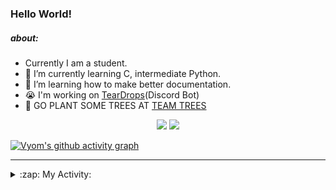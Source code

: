 ### Hello World!

##### about:
- Currently I am a student.
- 🌱 I’m currently learning C, intermediate Python.
- 🌱 I’m learning how to make better documentation.
- 😭 I'm working on [TearDrops](https://github.com/Vyvy-vi/TearDrops)(Discord Bot)
- 🌱 GO PLANT SOME TREES AT [TEAM TREES](https://teamtrees.org/)

<p align="center">
  <a href="https://twitter.com/Vyvy_viM"><img target="_blank" src="https://img.shields.io/badge/twitter%20@Vyvy_viM-0D95E8?style=for-the-badge&logo=twitter&logoColor=white"/></a> 
  <a href="https://vyvy-vi.github.io/portfolio"><img target="_blank" src="https://img.shields.io/badge/-I%27m_craving_for_open_source-green?style=for-the-badge&logo=github&logoColor=black"/></a> 
</p>

[![Vyom's github activity graph](https://activity-graph.herokuapp.com/graph?username=Vyvy-vi)](https://github.com/ashutosh00710/github-readme-activity-graph)

---
<details>
  <summary>:zap: My Activity:</summary>
  
<!--START_SECTION:waka-->
**I'm a Night 🦉** 

```text
🌞 Morning    27 commits     █░░░░░░░░░░░░░░░░░░░░░░░░   4.6% 
🌆 Daytime    158 commits    ██████░░░░░░░░░░░░░░░░░░░   26.92% 
🌃 Evening    254 commits    ██████████░░░░░░░░░░░░░░░   43.27% 
🌙 Night      148 commits    ██████░░░░░░░░░░░░░░░░░░░   25.21%

```
📅 **I'm Most Productive on Thursday** 

```text
Monday       89 commits     ███░░░░░░░░░░░░░░░░░░░░░░   15.16% 
Tuesday      93 commits     ████░░░░░░░░░░░░░░░░░░░░░   15.84% 
Wednesday    80 commits     ███░░░░░░░░░░░░░░░░░░░░░░   13.63% 
Thursday     114 commits    ████░░░░░░░░░░░░░░░░░░░░░   19.42% 
Friday       34 commits     █░░░░░░░░░░░░░░░░░░░░░░░░   5.79% 
Saturday     77 commits     ███░░░░░░░░░░░░░░░░░░░░░░   13.12% 
Sunday       100 commits    ████░░░░░░░░░░░░░░░░░░░░░   17.04%

```


📊 **This Week I Spent My Time On** 

```text
🔥 Editors: 
Vim                      4 hrs 6 mins        ████████████████████████░   97.93% 
VS Code                  5 mins              ░░░░░░░░░░░░░░░░░░░░░░░░░   2.07%

🐱‍💻 Projects: 
TEC-Discord-Oauth2       1 hr 17 mins        ███████░░░░░░░░░░░░░░░░░░   30.87% 
TEC-Discord-Automation   1 hr 8 mins         ██████░░░░░░░░░░░░░░░░░░░   27.18% 
Praise-Bot-Discord       53 mins             █████░░░░░░░░░░░░░░░░░░░░   21.41% 
Shepherd-bot             43 mins             ████░░░░░░░░░░░░░░░░░░░░░   17.29% 
Unknown Project          8 mins              ░░░░░░░░░░░░░░░░░░░░░░░░░   3.26%

```


 Last Updated on 28/06/2021
<!--END_SECTION:waka-->
</details>
